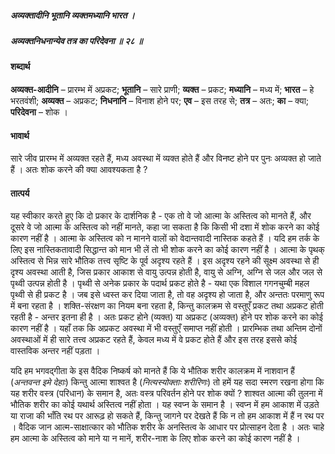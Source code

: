 ##### अव्यक्तादीनि भूतानि व्यक्तमध्यानि भारत ।
##### अव्यक्तनिधनान्येव तत्र का परिदेवना ॥ २८ ॥

#### शब्दार्थ

**अव्यक्त-आदीनि** – प्रारम्भ में अप्रकट; **भूतानि** – सारे प्राणी; **व्यक्त** – प्रकट; **मध्यानि** – मध्य में; **भारत** – हे भरतवंशी; **अव्यक्त** – अप्रकट; **निधनानि** – विनाश होने पर; **एव** – इस तरह से; **तत्र** – अतः; **का** – क्या; **परिदेवना** – शोक ।

#### भावार्थ

सारे जीव प्रारम्भ में अव्यक्त रहते हैं, मध्य अवस्था में व्यक्त होते हैं और विनष्ट होने पर पुनः अव्यक्त हो जाते हैं । अतः शोक करने की क्या आवश्यकता है ?

#### तात्पर्य

यह स्वीकार करते हुए कि दो प्रकार के दार्शनिक है - एक तो वे जो आत्मा के अस्तित्व को मानते हैं, और दूसरे वे जो आत्मा के अस्तित्व को नहीं मानते, कहा जा सकता है कि किसी भी दशा में शोक करने का कोई कारण नहीं है । आत्मा के अस्तित्व को न मानने वालों को वेदान्तवादी नास्तिक कहते हैं । यदि हम तर्क के लिए इस नास्तिकतावादी सिद्धान्त को मान भी लें तो भी शोक करने का कोई कारण नहीं है । आत्मा के पृथक् अस्तित्व से भिन्न सारे भौतिक तत्त्व सृष्टि के पूर्व अदृश्य रहते हैं । इस अदृश्य रहने की सूक्ष्म अवस्था से ही दृश्य अवस्था आती है, जिस प्रकार आकाश से वायु उत्पन्न होती है, वायु से अग्नि, अग्नि से जल और जल से पृथ्वी उत्पन्न होती है । पृथ्वी से अनेक प्रकार के पदार्थ प्रकट होते है - यथा एक विशाल गगनचुम्बी महल पृथ्वी से ही प्रकट है । जब इसे ध्वस्त कर दिया जाता है, तो वह अदृश्य हो जाता है, और अन्ततः परमाणु रूप में बना रहता है । शक्ति-संरक्षण का नियम बना रहता है, किन्तु कालक्रम से वस्तुएँ प्रकट तथा अप्रकट होती रहती है - अन्तर इतना ही है । अतः प्रकट होने (व्यक्त) या अप्रकट (अव्यक्त) होने पर शोक करने का कोई कारण नहीं है । यहाँ तक कि अप्रकट अवस्था में भी वस्तुएँ समाप्त नहीं होती । प्रारम्भिक तथा अन्तिम दोनों अवस्थाओं में ही सारे तत्त्व अप्रकट रहते हैं, केवल मध्य में वे प्रकट होते हैं और इस तरह इससे कोई वास्तविक अन्तर नहीं पड़ता ।

यदि हम भगवद्गीता के इस वैदिक निष्कर्ष को मानते हैं कि ये भौतिक शरीर कालक्रम में नाशवान हैं (*अन्तवन्त इमे देहाः*) किन्तु आत्मा शाश्वत है (*नित्यस्योक्ताः शरीरिणः*) तो हमें यह सदा स्मरण रखना होगा कि यह शरीर वस्त्र (परिधान) के समान है, अतः वस्त्र परिवर्तन होने पर शोक क्यों ? शाश्वत आत्मा की तुलना में भौतिक शरीर का कोई यथार्थ अस्तित्व नहीं होता । यह स्वप्न के समान है । स्वप्न में हम आकाश में उड़ते या राजा की भाँति रथ पर आरूढ़ हो सकते हैं, किन्तु जागने पर देखते हैं कि न तो हम आकाश में हैं न रथ पर । वैदिक जान आत्म-साक्षात्कार को भौतिक शरीर के अनस्तित्व के आधार पर प्रोत्साहन देता है । अतः चाहे हम आत्मा के अस्तित्व को माने या न मानें, शरीर-नाश के लिए शोक करने का कोई कारण नहीं है ।